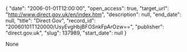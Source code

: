 {
  "date": "2006-01-01T12:00:00", 
  "open_access": true, 
  "target_url": "http://www.direct.gov.uk/en/index.htm", 
  "description": null, 
  "end_date": null, 
  "title": "Direct Gov", 
  "record_id": "20060101T120000/UsyEvgHbjBFOSnkFpArOzw==", 
  "publisher": "direct.gov.uk", 
  "slug": 137989, 
  "start_date": null
}

None